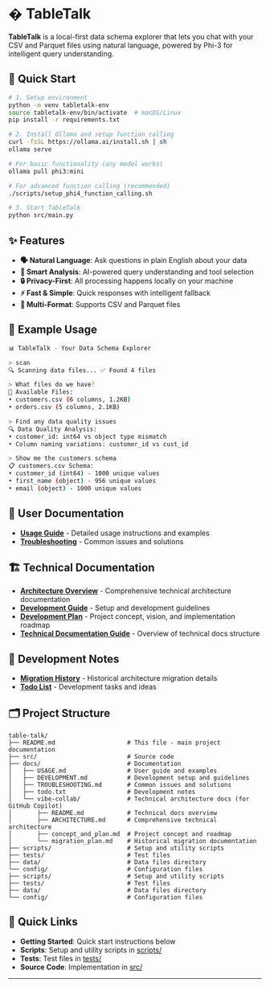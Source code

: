 # � TableTalk

**TableTalk** is a local-first data schema explorer that lets you chat with your CSV and Parquet files using natural language, powered by Phi-3 for intelligent query understanding.

## 🚀 Quick Start

```bash
# 1. Setup environment
python -m venv tabletalk-env
source tabletalk-env/bin/activate  # macOS/Linux
pip install -r requirements.txt

# 2. Install Ollama and setup function calling
curl -fsSL https://ollama.ai/install.sh | sh
ollama serve

# For basic functionality (any model works)
ollama pull phi3:mini

# For advanced function calling (recommended)
./scripts/setup_phi4_function_calling.sh

# 3. Start TableTalk
python src/main.py
```

## ✨ Features

- **🗣️ Natural Language**: Ask questions in plain English about your data
- **🤖 Smart Analysis**: AI-powered query understanding and tool selection
- **🔒 Privacy-First**: All processing happens locally on your machine
- **⚡ Fast & Simple**: Quick responses with intelligent fallback
- **📁 Multi-Format**: Supports CSV and Parquet files

## 💬 Example Usage

```bash
📊 TableTalk - Your Data Schema Explorer

> scan
🔍 Scanning data files... ✅ Found 4 files

> What files do we have?
📁 Available Files:
• customers.csv (6 columns, 1.2KB)
• orders.csv (5 columns, 2.1KB)

> Find any data quality issues
🔍 Data Quality Analysis:
• customer_id: int64 vs object type mismatch
• Column naming variations: customer_id vs cust_id

> Show me the customers schema
📋 customers.csv Schema:
• customer_id (int64) - 1000 unique values
• first_name (object) - 956 unique values
• email (object) - 1000 unique values
```

## 📖 User Documentation

- **[Usage Guide](docs/USAGE.md)** - Detailed usage instructions and examples
- **[Troubleshooting](docs/TROUBLESHOOTING.md)** - Common issues and solutions

## 🏗️ Technical Documentation

- **[Architecture Overview](docs/vibe-collab/ARCHITECTURE.md)** - Comprehensive technical architecture documentation
- **[Development Guide](docs/DEVELOPMENT.md)** - Setup and development guidelines
- **[Development Plan](docs/vibe-collab/concept_and_plan.md)** - Project concept, vision, and implementation roadmap
- **[Technical Documentation Guide](docs/vibe-collab/README.md)** - Overview of technical docs structure

## 📝 Development Notes

- **[Migration History](docs/vibe-collab/migration_plan.md)** - Historical architecture migration details
- **[Todo List](docs/todo.txt)** - Development tasks and ideas

## 🗂️ Project Structure

```
table-talk/
├── README.md                    # This file - main project documentation
├── src/                         # Source code
├── docs/                        # Documentation
│   ├── USAGE.md                 # User guide and examples
│   ├── DEVELOPMENT.md           # Development setup and guidelines
│   ├── TROUBLESHOOTING.md       # Common issues and solutions
│   ├── todo.txt                 # Development notes
│   └── vibe-collab/             # Technical architecture docs (for GitHub Copilot)
│       ├── README.md            # Technical docs overview
│       ├── ARCHITECTURE.md      # Comprehensive technical architecture
│       ├── concept_and_plan.md  # Project concept and roadmap
│       └── migration_plan.md    # Historical migration documentation
├── scripts/                     # Setup and utility scripts
├── tests/                       # Test files
├── data/                        # Data files directory
└── config/                      # Configuration files
├── scripts/                     # Setup and utility scripts
├── tests/                       # Test files
├── data/                        # Data files directory
└── config/                      # Configuration files
```

## 🔗 Quick Links

- **Getting Started**: Quick start instructions below
- **Scripts**: Setup and utility scripts in [scripts/](scripts/)
- **Tests**: Test files in [tests/](tests/)
- **Source Code**: Implementation in [src/](src/)

---